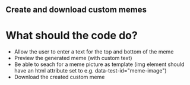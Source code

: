 ## Create and download custom memes

# What should the code do?

- Allow the user to enter a text for the top and bottom of the meme
- Preview the generated meme (with custom text)
- Be able to seach for a meme picture as template (img element should have an html attribute set to e.g. data-test-id="meme-image")
- Download the created custom meme
